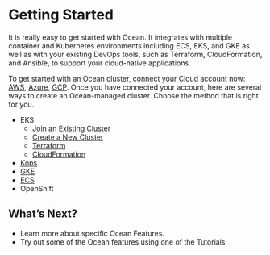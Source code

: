 # Getting Started

It is really easy to get started with Ocean. It integrates with multiple container and Kubernetes environments including ECS, EKS, and GKE as well as with your existing DevOps tools, such as Terraform, CloudFormation, and Ansible, to support your cloud-native applications.

To get started with an Ocean cluster, connect your Cloud account now: [AWS](connect-your-cloud-provider/aws-account.md), [Azure](connect-your-cloud-provider/azure-account.md), [GCP](connect-your-cloud-provider/gcp-project.md).  Once you have connected your account, here are several ways to create an Ocean-managed cluster. Choose the method that is right for you.

* EKS
  * [Join an Existing Cluster](getting-started/eks/join-an-existing-cluster.md)
  * [Create a New Cluster](eks/create-a-new-cluster.md)
  * [Terraform](eks/terraform.md)
  * [CloudFormation](https://aws.amazon.com/quickstart/architecture/spotinst-ocean-eks/)
* [Kops](getting-started/kops.md)
* [GKE](gke.md)
* [ECS](ecs.md)
* OpenShift

## What’s Next?
* Learn more about specific Ocean Features.
* Try out some of the Ocean features using one of the Tutorials.
